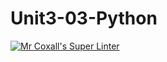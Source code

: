# Unit3-03-Python
[![Mr Coxall's Super Linter](https://github.com/ICS3U-C-Programming-JulienL/Unit3-03-Python/workflows/Mr%20Coxall's%20Super%20Linter/badge.svg)](https://github.com/ICS3U-C-Programming-JulienL/Unit3-03-Python/actions/)

